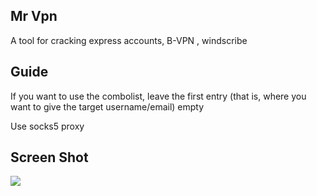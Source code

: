 ## Mr Vpn

A tool for cracking express accounts, B-VPN , windscribe

## Guide 
If you want to use the combolist, leave the first entry (that is, where you want to give the target username/email) empty 

Use socks5 proxy 

## Screen Shot

<img src="https://github.com/esfelurm/MrVpn/assets/104654028/153824d9-dc84-4466-9e0d-8001445c4171">
